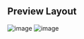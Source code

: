 
## Preview Layout

![image](https://github.com/user-attachments/assets/5856361c-d403-480c-bafd-bf26ecb1360f)
![image](https://github.com/user-attachments/assets/2cbb33fc-4d0f-4741-9eb2-88187b90c9cb)






